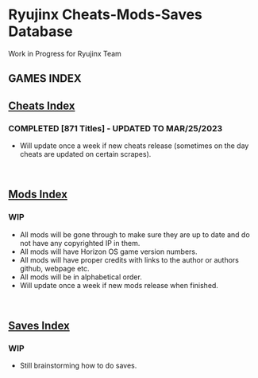 # Ryujinx Cheats-Mods-Saves Database 

Work in Progress for Ryujinx Team


## GAMES INDEX

## [Cheats Index](Cheats.md)
### COMPLETED [871 Titles] - UPDATED TO MAR/25/2023
- Will update once a week if new cheats release (sometimes on the day cheats are updated on certain scrapes).
</br>

## [Mods Index](Mods.md)
### WIP
- All mods will be gone through to make sure they are up to date and do not have any copyrighted IP in them.
- All mods will have Horizon OS game version numbers.
- All mods will have proper credits with links to the author or authors github, webpage etc.
- All mods will be in alphabetical order.
- Will update once a week if new mods release when finished.
</br>

## [Saves Index](Saves.md)
### WIP
- Still brainstorming how to do saves.
